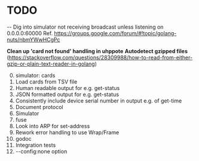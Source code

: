 # TODO

-- Dig into simulator not receiving broadcast unless listening on 0.0.0.0:60000
   Ref. https://groups.google.com/forum/#!topic/golang-nuts/nbmYWwHCgPc

**Clean up 'card not found' handling in uhppote**
**Autodetect gzipped files**
(https://stackoverflow.com/questions/28309988/how-to-read-from-either-gzip-or-plain-text-reader-in-golang)

0. simulator: cards
1. Load cards from TSV file
2. Human readable output for e.g. get-status
3. JSON formatted output for e.g. get-status
4. Consistently include device serial number in output e.g. of get-time
5. Document protocol
6. Simulator
7. fuse
8. Look into ARP for set-address
9. Rework error handling to use Wrap/Frame
10. godoc
11. Integration tests
12. --config:none option
